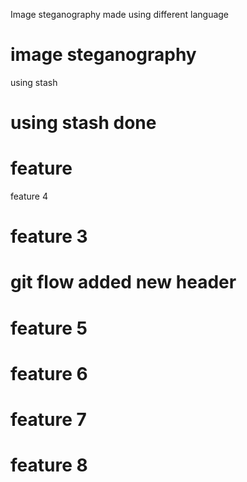 Image steganography made using different language

# image steganography

using stash

# using stash done 
# feature
feature 4
# feature 3
# git flow added new header

# feature 5

# feature 6
# feature 7

# feature 8


